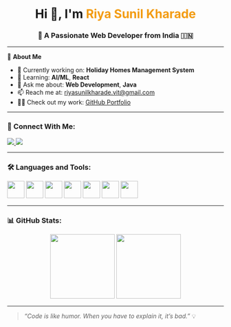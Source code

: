 <h1 align="center">Hi 👋, I'm <span style="color:#f39c12">Riya Sunil Kharade</span></h1>
<h3 align="center">🚀 A Passionate Web Developer from India 🇮🇳</h3>

---

🌟 **About Me**

- 🔭 Currently working on: **Holiday Homes Management System**
- 🌱 Learning: **AI/ML**, **React**
- 💬 Ask me about: **Web Development**, **Java**
- 📫 Reach me at: [riyasunilkharade.vit@gmail.com](mailto:riyasunilkharade.vit@gmail.com)
- 👩‍💻 Check out my work: [GitHub Portfolio](https://github.com/Riya-Kharade)

---

### 🤝 Connect With Me:
<p align="left">
  <a href="https://linkedin.com/in/your-linkedin" target="_blank">
    <img src="https://img.shields.io/badge/-LinkedIn-0A66C2?style=for-the-badge&logo=linkedin&logoColor=white" />
  </a>
  <a href="https://facebook.com/your-facebook" target="_blank">
    <img src="https://img.shields.io/badge/-Facebook-1877F2?style=for-the-badge&logo=facebook&logoColor=white" />
  </a>
</p>

---

### 🛠️ Languages and Tools:
<p align="left">
  <img src="https://cdn.jsdelivr.net/gh/devicons/devicon/icons/html5/html5-original.svg" height="40" />
  <img src="https://cdn.jsdelivr.net/gh/devicons/devicon/icons/css3/css3-original.svg" height="40" />
  <img src="https://cdn.jsdelivr.net/gh/devicons/devicon/icons/javascript/javascript-original.svg" height="40" />
  <img src="https://cdn.jsdelivr.net/gh/devicons/devicon/icons/react/react-original.svg" height="40" />
  <img src="https://cdn.jsdelivr.net/gh/devicons/devicon/icons/mysql/mysql-original.svg" height="40" />
  <img src="https://cdn.jsdelivr.net/gh/devicons/devicon/icons/bootstrap/bootstrap-original.svg" height="40" />
  <img src="https://cdn.jsdelivr.net/gh/devicons/devicon/icons/git/git-original.svg" height="40" />
</p>

---

### 📊 GitHub Stats:
<p align="center">
  <img src="https://github-readme-stats.vercel.app/api?username=Riya-Kharade&show_icons=true&theme=radical" height="150"/>
  <img src="https://github-readme-stats.vercel.app/api/top-langs/?username=Riya-Kharade&layout=compact&theme=radical" height="150"/>
</p>

---

> _“Code is like humor. When you have to explain it, it’s bad.”_ 💡

